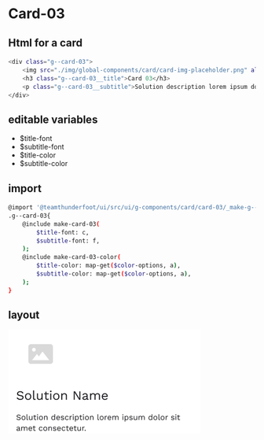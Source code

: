 # Card-03

## Html for a card

```sh
<div class="g--card-03">
    <img src="./img/global-components/card/card-img-placeholder.png" alt="" class="g--card-03__media">
    <h3 class="g--card-03__title">Card 03</h3>
    <p class="g--card-03__subtitle">Solution description lorem ipsum dolor sit amet consectetur.</p>
</div>
```

## editable variables
- $title-font
- $subtitle-font
- $title-color
- $subtitle-color


## import
```sh
@import '@teamthunderfoot/ui/src/ui/g-components/card/card-03/_make-g--card-03';
.g--card-03{
    @include make-card-03(
        $title-font: c,
        $subtitle-font: f,
    );
    @include make-card-03-color(
        $title-color: map-get($color-options, a),
        $subtitle-color: map-get($color-options, a),
    );
}
```

## layout
![alt text][card-03]

[card-03]: /src/img/global-components/card/card-03.png 